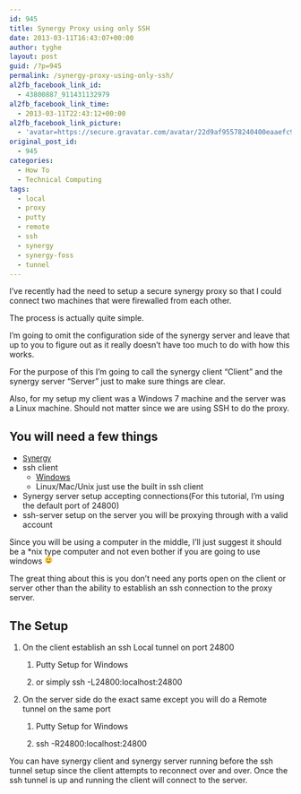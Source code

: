 ```yaml
---
id: 945
title: Synergy Proxy using only SSH
date: 2013-03-11T16:43:07+00:00
author: tyghe
layout: post
guid: /?p=945
permalink: /synergy-proxy-using-only-ssh/
al2fb_facebook_link_id:
  - 43800887_911431132979
al2fb_facebook_link_time:
  - 2013-03-11T22:43:12+00:00
al2fb_facebook_link_picture:
  - 'avatar=https://secure.gravatar.com/avatar/22d9af95578240400eaaefc90157ded9?s=96&amp;d=https%3A%2F%2Fsecure.gravatar.com%2Favatar%2Fad516503a11cd5ca435acc9bb6523536%3Fs%3D96&amp;r=G'
original_post_id:
  - 945
categories:
  - How To
  - Technical Computing
tags:
  - local
  - proxy
  - putty
  - remote
  - ssh
  - synergy
  - synergy-foss
  - tunnel
---
```

I&#8217;ve recently had the need to setup a secure synergy proxy so that I could connect two machines that were firewalled from each other.

The process is actually quite simple.

I&#8217;m going to omit the configuration side of the synergy server and leave that up to you to figure out as it really doesn&#8217;t have too much to do with how this works.

For the purpose of this I&#8217;m going to call the synergy client &#8220;Client&#8221; and the synergy server &#8220;Server&#8221; just to make sure things are clear.

Also, for my setup my client was a Windows 7 machine and the server was a Linux machine. Should not matter since we are using SSH to do the proxy.

## You will need a few things

  * <a style="font-size:13px;" title="Synergy Foss" href="http://synergy-foss.org/" target="_blank">Synergy</a>
  * ssh client 
      * <a title="putty" href="http://the.earth.li/~sgtatham/putty/latest/x86/putty.exe" target="_blank">Windows</a>
      * Linux/Mac/Unix just use the built in ssh client
  * Synergy server setup accepting connections(For this tutorial, I&#8217;m using the default port of 24800)
  * ssh-server setup on the server you will be proxying through with a valid account

Since you will be using a computer in the middle, I&#8217;ll just suggest it should be a *nix type computer and not even bother if you are going to use windows <img src="/wp-includes/images/smilies/simple-smile.png" alt=":)" class="wp-smiley" style="height: 1em; max-height: 1em;" />
  
The great thing about this is you don&#8217;t need any ports open on the client or server other than the ability to establish an ssh connection to the proxy server.

## The Setup

  1. On the client establish an ssh Local tunnel on port 24800 
      1. Putty Setup for Windows 
    
      2. or simply ssh -L24800:localhost:24800 <proxy server address goes here>
  2. On the server side do the exact same except you will do a Remote tunnel on the same port 
      1. Putty Setup for Windows 
    
      2. ssh -R24800:localhost:24800

You can have synergy client and synergy server running before the ssh tunnel setup since the client attempts to reconnect over and over. Once the ssh tunnel is up and running the client will connect to the server.
